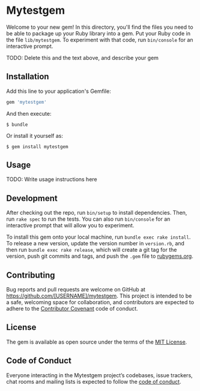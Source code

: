 # Mytestgem

Welcome to your new gem! In this directory, you'll find the files you need to be able to package up your Ruby library into a gem. Put your Ruby code in the file `lib/mytestgem`. To experiment with that code, run `bin/console` for an interactive prompt.

TODO: Delete this and the text above, and describe your gem

## Installation

Add this line to your application's Gemfile:

```ruby
gem 'mytestgem'
```

And then execute:

    $ bundle

Or install it yourself as:

    $ gem install mytestgem

## Usage

TODO: Write usage instructions here

## Development

After checking out the repo, run `bin/setup` to install dependencies. Then, run `rake spec` to run the tests. You can also run `bin/console` for an interactive prompt that will allow you to experiment.

To install this gem onto your local machine, run `bundle exec rake install`. To release a new version, update the version number in `version.rb`, and then run `bundle exec rake release`, which will create a git tag for the version, push git commits and tags, and push the `.gem` file to [rubygems.org](https://rubygems.org).

## Contributing

Bug reports and pull requests are welcome on GitHub at https://github.com/[USERNAME]/mytestgem. This project is intended to be a safe, welcoming space for collaboration, and contributors are expected to adhere to the [Contributor Covenant](http://contributor-covenant.org) code of conduct.

## License

The gem is available as open source under the terms of the [MIT License](https://opensource.org/licenses/MIT).

## Code of Conduct

Everyone interacting in the Mytestgem project’s codebases, issue trackers, chat rooms and mailing lists is expected to follow the [code of conduct](https://github.com/[USERNAME]/mytestgem/blob/master/CODE_OF_CONDUCT.md).
